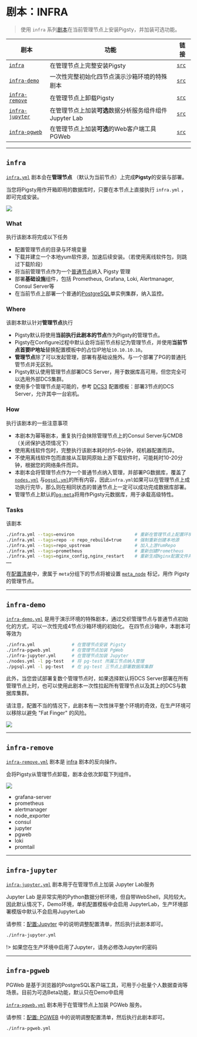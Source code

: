 # 剧本：INFRA

> 使用 `infra` 系列[剧本](p-playbook.md)在当前管理节点上安装Pigsty，并加装可选功能。

| 剧本                                          | 功能                                   | 链接                                                                     |
|---------------------------------------------|--------------------------------------|------------------------------------------------------------------------|
| [`infra`](p-infra.md#infra)                 | 在管理节点上完整安装Pigsty                     | [`src`](https://github.com/vonng/pigsty/blob/master/infra.yml)         |
| [`infra-demo`](p-infra.md#infra-demo)       | 一次性完整初始化四节点演示沙箱环境的特殊剧本               | [`src`](https://github.com/vonng/pigsty/blob/master/infra-demo.yml)    |
| [`infra-remove`](p-infra.md#infra-remove)   | 在管理节点上卸载Pigsty | [`src`](https://github.com/vonng/pigsty/blob/master/infra-remove.yml)  |
| [`infra-jupyter`](p-infra.md#infra-jupyter) | 在管理节点上加装**可选**数据分析服务组件组件Jupyter Lab  | [`src`](https://github.com/vonng/pigsty/blob/master/infra-jupyter.yml) |
| [`infra-pgweb`](p-infra.md#infra-pgweb)     | 在管理节点上加装**可选**的Web客户端工具PGWeb         | [`src`](https://github.com/vonng/pigsty/blob/master/infra-pgweb.yml)   |








---------------

## `infra`

[`infra.yml`](https://github.com/Vonng/pigsty/blob/master/infra.yml) 剧本会在**管理节点** （默认为当前节点）上完成**Pigsty**的安装与部署。

当您将Pigsty用作开箱即用的数据库时，只要在本节点上直接执行 `infra.yml` ，即可完成安装。

![](../_media/playbook/infra.svg)

### What

执行该剧本将完成以下任务

* 配置管理节点的目录与环境变量
* 下载并建立一个本地yum软件源，加速后续安装。（若使用离线软件包，则跳过下载阶段）
* 将当前管理节点作为一个[普通节点](p-nodes.md)纳入 Pigsty 管理
* 部署**基础设施**组件，包括 Prometheus, Grafana, Loki, Alertmanager, Consul Server等
* 在当前节点上部署一个普通的[PostgreSQL](p-pgsql.md)单实例集群，纳入监控。

### Where

该剧本默认针对**管理节点**执行

* Pigsty默认将使用**当前执行此剧本的节点**作为Pigsty的管理节点。
* Pigsty在Configure过程中默认会将当前节点标记为管理节点，并使用**当前节点首要IP地址**替换配置模板中的占位IP地址`10.10.10.10`。
* **管理节点**除了可以发起管理，部署有基础设施外。与一个部署了PG的普通托管节点并无区别。
* Pigsty默认使用管理节点部署DCS Server，用于数据库高可用，但您完全可以选用外部DCS集群。
* 使用多个管理节点是可能的，参考 [DCS3](https://github.com/Vonng/pigsty/blob/master/files/conf/pigsty-dcs3.yml#L33) 配置模板：部署3节点的DCS Server，允许其中一台宕机。

### How

执行该剧本的一些注意事项

* 本剧本为幂等剧本，重复执行会抹除管理节点上的Consul Server与CMDB（关闭保护选项情况下）
* 使用离线软件包时，完整执行该剧本耗时约5-8分钟，视机器配置而异。
* 不使用离线软件包而直接从互联网原始上游下载软件时，可能耗时10-20分钟，根据您的网络条件而异。
* 本剧本会将管理节点作为一个普通节点纳入管理，并部署PG数据库，覆盖了[`nodes.yml`](p-nodes.md) 与[`pgsql.yml`](p-pgsql.md)的所有内容，因此`infra.yml`如果可以在管理节点上成功执行完毕，那么则在相同状态的普通节点上一定可以成功完成数据库部署。
* 管理节点上默认的[`pg-meta`](https://github.com/Vonng/pigsty/blob/master/pigsty.yml#L43)将用作Pigsty元数据库，用于承载高级特性。


### Tasks

该剧本
```bash
./infra.yml --tags=environ                       # 重新在管理节点上配置环境
./infra.yml --tags=repo -e repo_rebuild=true     # 强制重新创建本地源
./infra.yml --tags=repo_upstream                 # 加入上游YumRepo
./infra.yml --tags=prometheus                    # 重新创建Prometheus
./infra.yml --tags=nginx_config,nginx_restart    # 重新生成Nginx配置文件并重启
……
```



在[配置清单](v-config.md)中，隶属于 `meta`分组下的节点将被设置 [`meta_node`](v-meta#meta_node) 标记，用作 Pigsty 的管理节点。








---------------

## `infra-demo`

[`infra-demo.yml`](https://github.com/Vonng/pigsty/blob/master/infra-demo.yml) 是用于演示环境的特殊剧本，通过交织管理节点与普通节点初始化的方式，可以一次性完成4节点沙箱环境的初始化。
在四节点沙箱中，本剧本可等效为

```bash
./infra.yml              # 在管理节点安装 Pigsty
./infra-pgweb.yml        # 在管理节点加装 PgWeb
./infra-jupyter.yml      # 在管理节点加装 Jupyter
./nodes.yml -l pg-test   # 将 pg-test 所属三节点纳入管理
./pgsql.yml -l pg-test   # 在 pg-test 三节点上部署数据库集群
```

此外，当您尝试部署复数个管理节点时，如果选择默认将DCS Server部署在所有管理节点上时，也可以使用此剧本一次性拉起所有管理节点以及其上的DCS与数据库集群。

请注意，配置不当的情况下，此剧本有一次性抹平整个环境的奇效，在生产环境可以移除以避免 "Fat Finger" 的风险。

![](../_media/playbook/infra-demo.svg)







---------------

## `infra-remove`

[`infra-remove.yml`](https://github.com/Vonng/pigsty/blob/master/infra-remove.yml) 剧本是 [infra](#infra) 剧本的反向操作。

会将Pigsty从管理节点卸载，剧本会依次卸载下列组件。

![](../_media/playbook/infra-remove.svg)

- grafana-server
- prometheus
- alertmanager
- node_exporter
- consul
- jupyter
- pgweb
- loki
- promtail




---------------

## `infra-jupyter`

[`infra-jupyter.yml`](https://github.com/Vonng/pigsty/blob/master/infra-jupyter.yml) 剧本用于在管理节点上加装 Jupyter Lab服务

Jupyter Lab 是非常实用的Python数据分析环境，但自带WebShell，风险较大。因此默认情况下，Demo环境，单机配置模板中会启用 JupyterLab，生产环境部署模版中默认不会启用JupyterLab

请参照：[配置:Jupyter](v-infra.md#JUPYTER) 中的说明调整配置清单，然后执行此剧本即可。

```bash
./infra-jupyter.yml
```


!> 如果您在生产环境中启用了Jupyter，请务必修改Jupyter的密码



---------------

## `infra-pgweb`

PGWeb 是基于浏览器的PostgreSQL客户端工具，可用于小批量个人数据查询等场景。目前为可选Beta功能，默认只在Demo中启用

[`infra-pgweb.yml`](https://github.com/Vonng/pigsty/blob/master/infra-pgweb.yml) 剧本用于在管理节点上加装 PGWeb 服务。

请参照：[配置: PGWEB](v-infra.md#PGWEB) 中的说明调整配置清单，然后执行此剧本即可。

```bash
./infra-pgweb.yml
```











